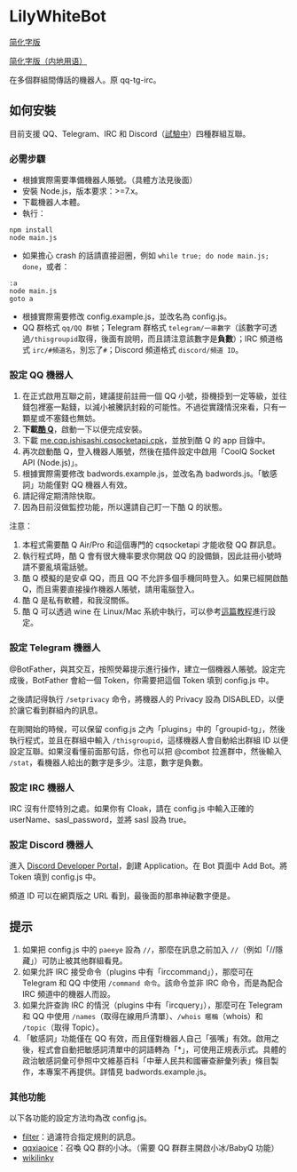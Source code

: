 LilyWhiteBot
===

[简化字版](https://github.com/mrhso/LilyWhiteBot/blob/master/README-hans.md)

[简化字版（内地用语）](https://github.com/mrhso/LilyWhiteBot/blob/master/README-hans-cn.md)

在多個群組間傳話的機器人。原 qq-tg-irc。

## 如何安裝
目前支援 QQ、Telegram、IRC 和 Discord（[試驗中](https://github.com/mrhso/LilyWhiteBot/issues/4)）四種群組互聯。

### 必需步驟
* 根據實際需要準備機器人賬號。（具體方法見後面）
* 安裝 Node.js，版本要求：>=7.x。
* 下載機器人本體。
* 執行：
```
npm install
node main.js
```
* 如果擔心 crash 的話請直接迴圈，例如 `while true; do node main.js; done`，或者：
```batch
:a
node main.js
goto a
```
* 根據實際需要修改 config.example.js，並改名為 config.js。
* QQ 群格式 `qq/QQ 群號`；Telegram 群格式 `telegram/一串數字`（該數字可透過`/thisgroupid`取得，後面有說明，而且請注意該數字是**負數**）；IRC 頻道格式 `irc/#頻道名`，別忘了`#`；Discord 頻道格式 `discord/頻道 ID`。

### 設定 QQ 機器人
1. 在正式啟用互聯之前，建議提前註冊一個 QQ 小號，掛機掛到一定等級，並往錢包裡塞一點錢，以減小被騰訊封殺的可能性。不過從實踐情況來看，只有一顆星或不塞錢也無妨。
2. **下載[酷 Q](https://cqp.cc/)**，啟動一下以便完成安裝。
3. 下載 [me.cqp.ishisashi.cqsocketapi.cpk](https://dl.bintray.com/mrhso/cqsocketapi/me.cqp.ishisashi.cqsocketapi.cpk)，並放到酷 Q 的 app 目錄中。
4. 再次啟動酷 Q，登入機器人賬號，然後在插件設定中啟用「CoolQ Socket API (Node.js)」。
5. 根據實際需要修改 badwords.example.js，並改名為 badwords.js。「敏感詞」功能僅對 QQ 機器人有效。
6. 請記得定期清除快取。
7. 因為目前沒做監控功能，所以還請自己盯一下酷 Q 的狀態。

注意：
1. 本程式需要酷 Q Air/Pro 和這個專門的 cqsocketapi 才能收發 QQ 群訊息。
2. 執行程式時，酷 Q 會有很大機率要求你開啟 QQ 的設備鎖，因此註冊小號時請不要亂填電話號。
3. 酷 Q 模擬的是安卓 QQ，而且 QQ 不允許多個手機同時登入。如果已經開啟酷 Q，而且需要直接操作機器人賬號，請用電腦登入。
4. 酷 Q 是私有軟體，和我沒關係。
5. 酷 Q 可以透過 wine 在 Linux/Mac 系統中執行，可以參考[這篇教程](https://cqp.cc/t/30970)進行設定。

### 設定 Telegram 機器人
@BotFather，與其交互，按照熒幕提示進行操作，建立一個機器人賬號。設定完成後，BotFather 會給一個 Token，你需要把這個 Token 填到 config.js 中。

之後請記得執行 `/setprivacy` 命令，將機器人的 Privacy 設為 DISABLED，以便於讓它看到群組內的訊息。

在剛開始的時候，可以保留 config.js 之內「plugins」中的「groupid-tg」，然後執行程式，並且在群組中輸入 `/thisgroupid`，這樣機器人會自動給出群組 ID 以便設定互聯。如果沒看懂前面那句話，你也可以把 @combot 拉進群中，然後輸入 `/stat`，看機器人給出的數字是多少。注意，數字是負數。

### 設定 IRC 機器人
IRC 沒有什麼特別之處。如果你有 Cloak，請在 config.js 中輸入正確的 userName、sasl_password，並將 sasl 設為 true。

### 設定 Discord 機器人
進入 [Discord Developer Portal](https://discordapp.com/developers/applications/)，創建 Application。在 Bot 頁面中 Add Bot。將 Token 填到 config.js 中。

頻道 ID 可以在網頁版之 URL 看到，最後面的那串神祕數字便是。

## 提示
1. 如果把 config.js 中的 `paeeye` 設為 `//`，那麼在訊息之前加入 `//`（例如「//隱藏」）可防止被其他群組看見。
2. 如果允許 IRC 接受命令（plugins 中有「irccommand」），那麼可在 Telegram 和 QQ 中使用 `/command 命令`。該命令並非 IRC 命令，而是為配合 IRC 頻道中的機器人而設。
3. 如果允許查詢 IRC 的情況（plugins 中有「ircquery」），那麼可在 Telegram 和 QQ 中使用 `/names`（取得在線用戶清單）、`/whois 暱稱`（whois）和 `/topic`（取得 Topic）。
4. 「敏感詞」功能僅在 QQ 有效，而且僅對機器人自己「張嘴」有效。啟用之後，程式會自動把敏感詞清單中的詞語轉為「*」，可使用正規表示式。具體的政治敏感詞彙可參照中文維基百科「中華人民共和國審查辭彙列表」條目製作，本專案不再提供。詳情見 badwords.example.js。

### 其他功能
以下各功能的設定方法均為改 config.js。
* [filter](https://github.com/vjudge1/LilyWhiteBot/blob/master/plugins/filter.js)：過濾符合指定規則的訊息。
* [qqxiaoice](https://github.com/vjudge1/LilyWhiteBot/blob/master/plugins/qqxiaoice.js)：召喚 QQ 群的小冰。（需要 QQ 群群主開啟小冰/BabyQ 功能）
* [wikilinky](https://github.com/vjudge1/LilyWhiteBot/blob/master/plugins/wikilinky.js)
